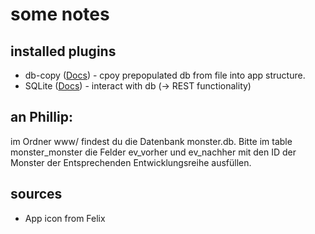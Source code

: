 # some notes

## installed plugins
* db-copy ([Docs](https://ionicframework.com/docs/native/sqlite-db-copy)) - cpoy prepopulated db from file into app structure.
* SQLite ([Docs](https://ionicframework.com/docs/native/sqlite)) - interact with db (→ REST functionality)

## an Phillip:
im Ordner www/ findest du die Datenbank monster.db.
Bitte im table monster_monster die Felder ev_vorher und ev_nachher mit den ID der Monster der Entsprechenden Entwicklungsreihe ausfüllen.

## sources
* App icon from Felix
